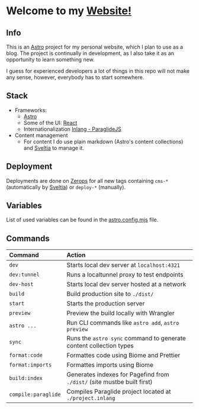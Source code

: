 # Welcome to my [Website!](https://daliborhon.dev)

## Info

This is an [Astro](https://astro.build) project for my personal website, which I plan to use as a blog.
The project is continually in development, as I also take it as an opportunity to learn something new.

I guess for experienced developers a lot of things in this repo will not make any sense, however, everybody has to start somewhere.

## Stack

-   Frameworks:
    -   [Astro](https://astro.build)
    -   Some of the UI: [React](https://react.dev/)
    -   Internationalization [Inlang - ParaglideJS](https://inlang.com/m/gerre34r/library-inlang-paraglideJs)
- Content management
    - For content I do use plain markdown (Astro's content collections) and [Sveltia](https://github.com/sveltia/sveltia-cms) to manage it.

## Deployment

Deployments are done on [Zerops](https://zerops.io) for all new tags containing `cms-*` (automatically by [Sveltia](https://github.com/sveltia/sveltia-cms)) or `deploy-*` (manually).


## Variables

List of used variables can be found in the [astro.config.mjs](./astro.config.mjs) file.

## Commands

| Command             | Action                                                                  |
| :------------------ | :---------------------------------------------------------------------- |
| `dev`               | Starts local dev server at `localhost:4321`                             |
| `dev:tunnel`        | Runs a localtunnel proxy to test endpoints                              |
| `dev-host`          | Starts local dev server hosted at a network                             |
| `build`             | Build production site to `./dist/`                                      |
| `start`             | Starts the production server                                            |
| `preview`           | Preview the build locally with Wrangler                                 |
| `astro ...`         | Run CLI commands like `astro add`, `astro preview`                      |
| `sync`              | Runs the `astro sync` command to generate content collection types      |
| `format:code`       | Formattes code using Biome and Prettier                                 |
| `format:imports`    | Formattes imports using Biome                                           |
| `build:index`       | Generates indexes for Pagefind from `./dist/` (site mustbe built first) |
| `compile:paraglide` | Compiles Paraglide project located at `./project.inlang`                |
